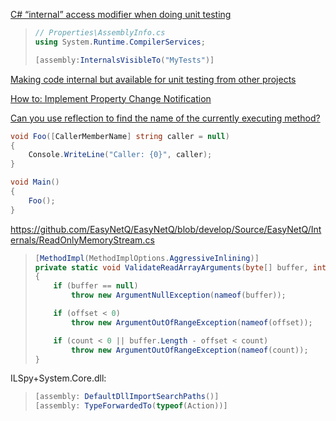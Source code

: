 [C# “internal” access modifier when doing unit testing](https://stackoverflow.com/questions/358196/c-sharp-internal-access-modifier-when-doing-unit-testing)

> ```csharp
> // Properties\AssemblyInfo.cs
> using System.Runtime.CompilerServices;
> 
> [assembly:InternalsVisibleTo("MyTests")]
> ```

[Making code internal but available for unit testing from other projects](https://stackoverflow.com/questions/106907/making-code-internal-but-available-for-unit-testing-from-other-projects)

[How to: Implement Property Change Notification](https://docs.microsoft.com/en-us/dotnet/desktop/wpf/data/how-to-implement-property-change-notification?view=netframeworkdesktop-4.8)

[Can you use reflection to find the name of the currently executing method?](https://stackoverflow.com/questions/44153/can-you-use-reflection-to-find-the-name-of-the-currently-executing-method)

```csharp
void Foo([CallerMemberName] string caller = null)
{
    Console.WriteLine("Caller: {0}", caller);
}

void Main()
{
    Foo();
}
```

https://github.com/EasyNetQ/EasyNetQ/blob/develop/Source/EasyNetQ/Internals/ReadOnlyMemoryStream.cs

> ```csharp
> [MethodImpl(MethodImplOptions.AggressiveInlining)]
> private static void ValidateReadArrayArguments(byte[] buffer, int offset, int count)
> {
>     if (buffer == null)
>         throw new ArgumentNullException(nameof(buffer));
> 
>     if (offset < 0)
>         throw new ArgumentOutOfRangeException(nameof(offset));
> 
>     if (count < 0 || buffer.Length - offset < count)
>         throw new ArgumentOutOfRangeException(nameof(count));
> }
> ```

ILSpy+System.Core.dll:

> ```csharp
> [assembly: DefaultDllImportSearchPaths()]
> [assembly: TypeForwardedTo(typeof(Action))]
> ```
